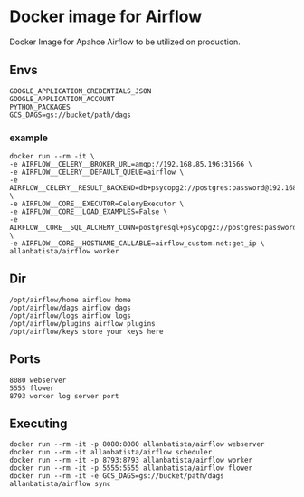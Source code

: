 # Docker image for Airflow

Docker Image for Apahce Airflow to be utilized on production.

## Envs

    GOOGLE_APPLICATION_CREDENTIALS_JSON
    GOOGLE_APPLICATION_ACCOUNT
    PYTHON_PACKAGES
    GCS_DAGS=gs://bucket/path/dags

### example

    docker run --rm -it \
    -e AIRFLOW__CELERY__BROKER_URL=amqp://192.168.85.196:31566 \
    -e AIRFLOW__CELERY__DEFAULT_QUEUE=airflow \
    -e AIRFLOW__CELERY__RESULT_BACKEND=db+psycopg2://postgres:password@192.168.85.211:31641/postgres \
    -e AIRFLOW__CORE__EXECUTOR=CeleryExecutor \
    -e AIRFLOW__CORE__LOAD_EXAMPLES=False \
    -e AIRFLOW__CORE__SQL_ALCHEMY_CONN=postgresql+psycopg2://postgres:password@192.168.85.211:31641/postgres \
    -e AIRFLOW__CORE__HOSTNAME_CALLABLE=airflow_custom.net:get_ip \
    allanbatista/airflow worker

## Dir

    /opt/airflow/home airflow home
    /opt/airflow/dags airflow dags
    /opt/airflow/logs airflow logs
    /opt/airflow/plugins airflow plugins
    /opt/airflow/keys store your keys here

## Ports

    8080 webserver
    5555 flower
    8793 worker log server port

## Executing

    docker run --rm -it -p 8080:8080 allanbatista/airflow webserver
    docker run --rm -it allanbatista/airflow scheduler
    docker run --rm -it -p 8793:8793 allanbatista/airflow worker
    docker run --rm -it -p 5555:5555 allanbatista/airflow flower
    docker run --rm -it -e GCS_DAGS=gs://bucket/path/dags allanbatista/airflow sync

